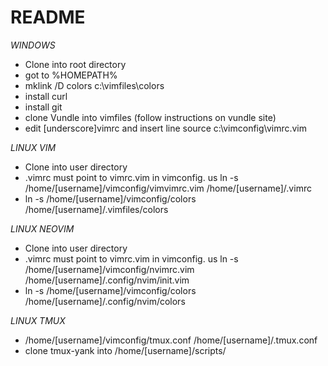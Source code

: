 # README #

_WINDOWS_
* Clone into root directory
* got to %HOMEPATH%
* mklink /D colors c:\vimfiles\colors
* install curl
* install git
* clone Vundle into vimfiles (follow instructions on vundle site)
* edit [underscore]vimrc and insert line source c:\vimconfig\vimrc.vim

_LINUX VIM_
- Clone into user directory
- .vimrc must point to vimrc.vim in vimconfig. us ln -s /home/[username]/vimconfig/vimvimrc.vim /home/[username]/.vimrc
- ln -s /home/[username]/vimconfig/colors /home/[username]/.vimfiles/colors

_LINUX NEOVIM_
- Clone into user directory
- .vimrc must point to vimrc.vim in vimconfig. us ln -s /home/[username]/vimconfig/nvimrc.vim /home/[username]/.config/nvim/init.vim
- ln -s /home/[username]/vimconfig/colors /home/[username]/.config/nvim/colors


_LINUX TMUX_
- /home/[username]/vimconfig/tmux.conf /home/[username]/.tmux.conf
- clone tmux-yank into /home/[username]/scripts/




